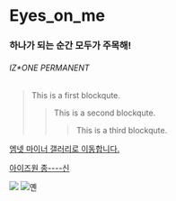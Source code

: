 # Eyes_on_me

### 하나가 되는 순간 모두가 주목해!
###### IZ*ONE PERMANENT

> This is a first blockqute.
>	> This is a second blockqute.
>	>	> This is a third blockqute.
>


[엠넷 마이너 갤러리로 이동합니다.](https://gall.dcinside.com/mgallery/board/lists?id=mnet_k)

[아이즈원 종----신](https://youtu.be/ZHzcTGek_lE)

![](https://github.com/gunner0221/Eyes_on_me/blob/main/%EC%9C%A8.jpg?raw=true)
![옌](https://user-images.githubusercontent.com/70357494/110884395-64eb3a00-8328-11eb-8f1e-4111268500ce.jpg)
